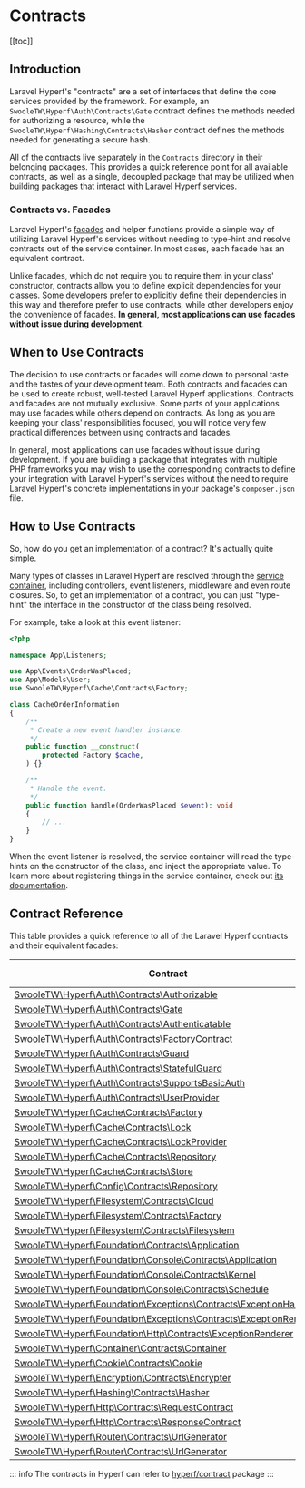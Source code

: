 # Contracts
[[toc]]

## Introduction

Laravel Hyperf's "contracts" are a set of interfaces that define the core services provided by the framework. For example, an `SwooleTW\Hyperf\Auth\Contracts\Gate` contract defines the methods needed for authorizing a resource, while the `SwooleTW\Hyperf\Hashing\Contracts\Hasher` contract defines the methods needed for generating a secure hash.

All of the contracts live separately in the `Contracts` directory in their belonging packages. This provides a quick reference point for all available contracts, as well as a single, decoupled package that may be utilized when building packages that interact with Laravel Hyperf services.

### Contracts vs. Facades

Laravel Hyperf's [facades](/docs/facades) and helper functions provide a simple way of utilizing Laravel Hyperf's services without needing to type-hint and resolve contracts out of the service container. In most cases, each facade has an equivalent contract.

Unlike facades, which do not require you to require them in your class' constructor, contracts allow you to define explicit dependencies for your classes. Some developers prefer to explicitly define their dependencies in this way and therefore prefer to use contracts, while other developers enjoy the convenience of facades. **In general, most applications can use facades without issue during development.**

## When to Use Contracts

The decision to use contracts or facades will come down to personal taste and the tastes of your development team. Both contracts and facades can be used to create robust, well-tested Laravel Hyperf applications. Contracts and facades are not mutually exclusive. Some parts of your applications may use facades while others depend on contracts. As long as you are keeping your class' responsibilities focused, you will notice very few practical differences between using contracts and facades.

In general, most applications can use facades without issue during development. If you are building a package that integrates with multiple PHP frameworks you may wish to use the corresponding contracts to define your integration with Laravel Hyperf's services without the need to require Laravel Hyperf's concrete implementations in your package's `composer.json` file.

## How to Use Contracts

So, how do you get an implementation of a contract? It's actually quite simple.

Many types of classes in Laravel Hyperf are resolved through the [service container](/docs/container), including controllers, event listeners, middleware and even route closures. So, to get an implementation of a contract, you can just "type-hint" the interface in the constructor of the class being resolved.

For example, take a look at this event listener:

```php
<?php

namespace App\Listeners;

use App\Events\OrderWasPlaced;
use App\Models\User;
use SwooleTW\Hyperf\Cache\Contracts\Factory;

class CacheOrderInformation
{
    /**
     * Create a new event handler instance.
     */
    public function __construct(
        protected Factory $cache,
    ) {}

    /**
     * Handle the event.
     */
    public function handle(OrderWasPlaced $event): void
    {
        // ...
    }
}
```

When the event listener is resolved, the service container will read the type-hints on the constructor of the class, and inject the appropriate value. To learn more about registering things in the service container, check out [its documentation](/docs/container).

<a name="contract-reference"></a>
## Contract Reference

This table provides a quick reference to all of the Laravel Hyperf contracts and their equivalent facades:

| Contract                                                                                                                                               | References Facade         |
|--------------------------------------------------------------------------------------------------------------------------------------------------------|---------------------------|
| [SwooleTW\Hyperf\Auth\Contracts\Authorizable](https://github.com/swooletw/hyperf-packages/blob/master/src/auth/src/Contracts/Authorizable.php)                 |  &nbsp;                   |
| [SwooleTW\Hyperf\Auth\Contracts\Gate](https://github.com/swooletw/hyperf-packages/blob/master/src/auth/src/Contracts/Gate.php)                                 | `Gate`                    |
| [SwooleTW\Hyperf\Auth\Contracts\Authenticatable](https://github.com/swooletw/hyperf-packages/blob/master/src/auth/src/Contracts/Authenticatable.php)                         |  &nbsp;                   |
| [SwooleTW\Hyperf\Auth\Contracts\FactoryContract](https://github.com/swooletw/hyperf-packages/blob/master/src/auth/src/Contracts/FactoryContract.php)                                         | `Auth`                    |
| [SwooleTW\Hyperf\Auth\Contracts\Guard](https://github.com/swooletw/hyperf-packages/blob/master/src/auth/src/Contracts/Guard.php)                                             | &nbsp;           |
| [SwooleTW\Hyperf\Auth\Contracts\StatefulGuard](https://github.com/swooletw/hyperf-packages/blob/master/src/auth/src/Contracts/StatefulGuard.php)                             | &nbsp;                    |
| [SwooleTW\Hyperf\Auth\Contracts\SupportsBasicAuth](https://github.com/swooletw/hyperf-packages/blob/master/src/auth/src/Contracts/SupportsBasicAuth.php)                     | &nbsp;                    |
| [SwooleTW\Hyperf\Auth\Contracts\UserProvider](https://github.com/swooletw/hyperf-packages/blob/master/src/auth/src/Contracts/UserProvider.php)                               | &nbsp;                    |
| [SwooleTW\Hyperf\Cache\Contracts\Factory](https://github.com/swooletw/hyperf-packages/blob/master/src/cache/src/Contracts/Factory.php)                                       | `Cache`                   |
| [SwooleTW\Hyperf\Cache\Contracts\Lock](https://github.com/swooletw/hyperf-packages/blob/master/src/cache/src/Contracts/Lock.php)                                             | &nbsp;                    |
| [SwooleTW\Hyperf\Cache\Contracts\LockProvider](https://github.com/swooletw/hyperf-packages/blob/master/src/cache/src/Contracts/LockProvider.php)                             | &nbsp;                    |
| [SwooleTW\Hyperf\Cache\Contracts\Repository](https://github.com/swooletw/hyperf-packages/blob/master/src/cache/src/Contracts/Repository.php)                                 | `Cache::driver()`         |
| [SwooleTW\Hyperf\Cache\Contracts\Store](https://github.com/swooletw/hyperf-packages/blob/master/src/cache/src/Contracts/Store.php)                                           | &nbsp;                    |
| [SwooleTW\Hyperf\Config\Contracts\Repository](https://github.com/swooletw/hyperf-packages/blob/master/src/config/src/Contracts/Repository.php)                               | `Config`                  |
| [SwooleTW\Hyperf\Filesystem\Contracts\Cloud](https://github.com/swooletw/hyperf-packages/blob/master/src/filesystem/src/Contracts/Cloud.php)                           | `Storage::cloud()`                    |
| [SwooleTW\Hyperf\Filesystem\Contracts\Factory](https://github.com/swooletw/hyperf-packages/blob/master/src/filesystem/src/Contracts/Factory.php)                           | `Storage`                    |
| [SwooleTW\Hyperf\Filesystem\Contracts\Filesystem](https://github.com/swooletw/hyperf-packages/blob/master/src/filesystem/src/Contracts/Filesystem.php)                           | `Storage::disk()`                    |
| [SwooleTW\Hyperf\Foundation\Contracts\Application](https://github.com/swooletw/hyperf-packages/blob/master/src/foundation/src/Contracts/Application.php)                           | `App`                    |
| [SwooleTW\Hyperf\Foundation\Console\Contracts\Application](https://github.com/swooletw/hyperf-packages/blob/master/src/foundation/src/Console/Contracts/Application.php)                           | &nbsp;                    |
| [SwooleTW\Hyperf\Foundation\Console\Contracts\Kernel](https://github.com/swooletw/hyperf-packages/blob/master/src/foundation/src/Console/Contracts/Kernel.php)                           | `Artisan`                    |
| [SwooleTW\Hyperf\Foundation\Console\Contracts\Schedule](https://github.com/swooletw/hyperf-packages/blob/master/src/foundation/src/Console/Contracts/Schedule.php)                           | `Schedule`                    |
| [SwooleTW\Hyperf\Foundation\Exceptions\Contracts\ExceptionHandler](https://github.com/swooletw/hyperf-packages/blob/master/src/foundation/src/Exceptions/Contracts/ExceptionHandler.php)                           | &nbsp;                    |
| [SwooleTW\Hyperf\Foundation\Exceptions\Contracts\ExceptionRenderer](https://github.com/swooletw/hyperf-packages/blob/master/src/foundation/src/Exceptions/Contracts/ExceptionRenderer.php)                           | &nbsp;                    |
| [SwooleTW\Hyperf\Foundation\Http\Contracts\ExceptionRenderer](https://github.com/swooletw/hyperf-packages/blob/master/src/foundation/src/Http/Contracts/MiddlewareContract.php)                           | &nbsp;                    |
| [SwooleTW\Hyperf\Container\Contracts\Container](https://github.com/swooletw/hyperf-packages/blob/master/src/container/src/Contracts/Container.php)                           | `App`                     |
| [SwooleTW\Hyperf\Cookie\Contracts\Cookie](https://github.com/swooletw/hyperf-packages/blob/master/src/cookie/src/Contracts/Cookie.php)                                     | `Cookie`                  |
| [SwooleTW\Hyperf\Encryption\Contracts\Encrypter](https://github.com/swooletw/hyperf-packages/blob/master/src/encryption/src/Contracts/Encrypter.php)                         | `Crypt`                   |
| [SwooleTW\Hyperf\Hashing\Contracts\Hasher](https://github.com/swooletw/hyperf-packages/blob/master/src/hashing/src/Contracts/Hasher.php)                                     | `Hash`                    |
| [SwooleTW\Hyperf\Http\Contracts\RequestContract](https://github.com/swooletw/hyperf-packages/blob/master/src/http/src/Contracts/RequestContract.php)                                           | `Request`                    |
| [SwooleTW\Hyperf\Http\Contracts\ResponseContract](https://github.com/swooletw/hyperf-packages/blob/master/src/http/src/Contracts/ResponseContract.php)                                           | `Response`                    |
| [SwooleTW\Hyperf\Router\Contracts\UrlGenerator](https://github.com/swooletw/hyperf-packages/blob/master/src/router/src/Contracts/UrlGenerator.php)                         | `URL`                     |
| [SwooleTW\Hyperf\Router\Contracts\UrlGenerator](https://github.com/swooletw/hyperf-packages/blob/master/src/router/src/Contracts/UrlGenerator.php)                         | `URL`                     |

::: info
The contracts in Hyperf can refer to [hyperf/contract](https://github.com/hyperf/hyperf/tree/master/src/contract/src) package
:::